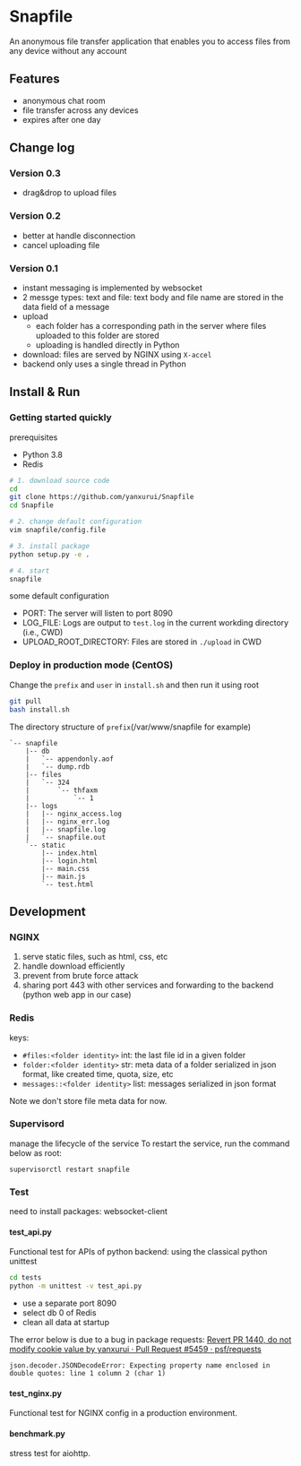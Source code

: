 # Snapfile

An anonymous file transfer application that enables you to access files from any device without any account


## Features
* anonymous chat room
* file transfer across any devices
* expires after one day


## Change log
### Version 0.3
* drag&drop to upload files

### Version 0.2
* better at handle disconnection
* cancel uploading file

### Version 0.1
* instant messaging is implemented by websocket
* 2 messge types: text and file: text body and file name are stored in the data field of a message 
* upload
	* each folder has a corresponding path in the server where files uploaded to this folder are stored
	* uploading is handled directly in Python
* download: files are served by NGINX using `X-accel`
* backend only uses a single thread in Python


## Install & Run

### Getting started quickly
prerequisites

* Python 3.8
* Redis

```sh
# 1. download source code
cd
git clone https://github.com/yanxurui/Snapfile
cd Snapfile

# 2. change default configuration
vim snapfile/config.file

# 3. install package
python setup.py -e .

# 4. start
snapfile
```

some default configuration
* PORT: The server will listen to port 8090
* LOG_FILE: Logs are output to `test.log` in the current workding directory (i.e., CWD)
* UPLOAD_ROOT_DIRECTORY: Files are stored in `./upload` in CWD

### Deploy in production mode (CentOS)
Change the `prefix` and `user` in `install.sh` and then run it using root
```sh
git pull
bash install.sh
```

The directory structure of `prefix`(/var/www/snapfile for example)
```
`-- snapfile
    |-- db
    |   `-- appendonly.aof
    |   `-- dump.rdb
    |-- files
    |   `-- 324
    |       `-- thfaxm
    |           `-- 1
    |-- logs
    |   |-- nginx_access.log
    |   |-- nginx_err.log
    |   |-- snapfile.log
    |   `-- snapfile.out
    `-- static
        |-- index.html
        |-- login.html
        |-- main.css
        |-- main.js
        `-- test.html
```


## Development

### NGINX

1. serve static files, such as html, css, etc
2. handle download efficiently
3. prevent from brute force attack
4. sharing port 443 with other services and forwarding to the backend (python web app in our case)

### Redis
keys:

* `#files:<folder identity>` int: the last file id in a given folder
* `folder:<folder identity>` str: meta data of a folder serialized in json format, like created time, quota, size, etc
* `messages::<folder identity>` list: messages serialized in json format

Note we don't store file meta data for now.

### Supervisord
manage the lifecycle of the service
To restart the service, run the command below as root:
```
supervisorctl restart snapfile
```

### Test

need to install packages: websocket-client

#### test_api.py
Functional test for APIs of python backend:
using the classical python unittest
```sh
cd tests
python -m unittest -v test_api.py
```

* use a separate port 8090
* select db 0 of Redis
* clean all data at startup

The error below is due to a bug in package requests: [Revert PR 1440, do not modify cookie value by yanxurui · Pull Request #5459 · psf/requests](https://github.com/psf/requests/pull/5459)

```
json.decoder.JSONDecodeError: Expecting property name enclosed in double quotes: line 1 column 2 (char 1)
```

#### test_nginx.py
Functional test for NGINX config in a production environment.

#### benchmark.py
stress test for aiohttp.
